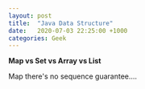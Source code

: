 ```yaml
---
layout: post
title:  "Java Data Structure"
date:   2020-07-03 22:25:00 +1000
categories: Geek
---
```


**Map vs Set vs Array vs List**

Map there's no sequence guarantee....




